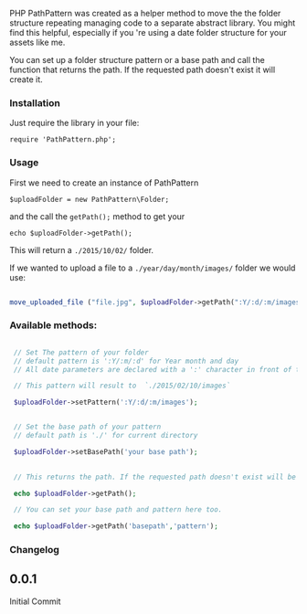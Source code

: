PHP PathPattern was created as a helper method to move the the folder structure repeating managing code to a separate abstract library.
You might find this helpful, especially if you 're using a date folder structure for your assets like me.

You can set up a folder structure pattern or a base path and call the function that returns the path. If the requested path doesn't exist it will create it.

### Installation

Just require the library in your file:

``` require 'PathPattern.php'; ```

### Usage

First we need to create an instance of PathPattern

``` $uploadFolder = new PathPattern\Folder; ```

and the call the ```getPath();``` method to get your 

``` echo $uploadFolder->getPath(); ```


This will return a ```./2015/10/02/``` folder.

If we wanted to upload a file to a ```./year/day/month/images/``` folder we would use:

```php

move_uploaded_file ("file.jpg", $uploadFolder->getPath(":Y/:d/:m/images") . "file.jpg");

```

### Available methods:

```php

 // Set The pattern of your folder
 // default pattern is ':Y/:m/:d' for Year month and day
 // All date parameters are declared with a ':' character in front of them

 // This pattern will result to  `./2015/02/10/images`

 $uploadFolder->setPattern(':Y/:d/:m/images');


 // Set the base path of your pattern
 // default path is './' for current directory

 $uploadFolder->setBasePath('your base path');

 
 // This returns the path. If the requested path doesn't exist will be created.  

 echo $uploadFolder->getPath();

 // You can set your base path and pattern here too.

 echo $uploadFolder->getPath('basepath','pattern');

````


### Changelog

## 0.0.1

Initial Commit